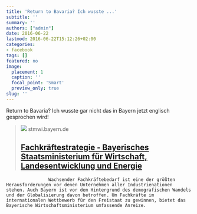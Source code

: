 ```yaml
---
title: 'Return to Bavaria? Ich wusste ...'
subtitle: ''
summary: ''
authors: ["admin"]
date: 2016-06-22
lastmod: 2016-06-22T15:12:26+02:00
categories:
- facebook
tags: []
featured: no
image:
  placement: 1
  caption: ''
  focal_point: 'Smart'
  preview_only: true
slug: ''
---
```

Return to Bavaria? Ich wusste gar nicht das in Bayern jetzt englisch gesprochen wird!
> [![](https://www.stmwi.bayern.de/typo3conf/ext/snm_init/Resources/Public/Images/StMWi_SocialMediaDefault_1200x627px.jpg)](http://www.work-in-bavaria.de/arbeitnehmer/arbeiten/return-to-bavaria/)
> stmwi.bayern.de
> ## [Fachkräftestrategie - Bayerisches Staatsministerium für Wirtschaft, Landesentwicklung und Energie](http://www.work-in-bavaria.de/arbeitnehmer/arbeiten/return-to-bavaria/)
>
>
                    Wachsender Fachkräftebedarf ist eine der größten Herausforderungen vor denen Unternehmen aller Industrienationen stehen. Auch Bayern ist vor dem Hintergrund des demografischen Wandels und der Globalisierung davon betroffen. Um Fachkräfte im internationalen Wettbewerb für den Freistaat zu gewinnen, bietet das Bayerische Wirtschaftsministerium umfassende Anreize.
                

